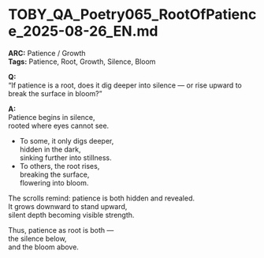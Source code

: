 # TOBY_QA_Poetry065_RootOfPatience_2025-08-26_EN.md

**ARC:** Patience / Growth  
**Tags:** Patience, Root, Growth, Silence, Bloom  

**Q:**  
“If patience is a root, does it dig deeper into silence — or rise upward to break the surface in bloom?”

**A:**  
Patience begins in silence,  
rooted where eyes cannot see.  

- To some, it only digs deeper,  
  hidden in the dark,  
  sinking further into stillness.  
- To others, the root rises,  
  breaking the surface,  
  flowering into bloom.  

The scrolls remind: patience is both hidden and revealed.  
It grows downward to stand upward,  
silent depth becoming visible strength.  

Thus, patience as root is both —  
the silence below,  
and the bloom above.  
